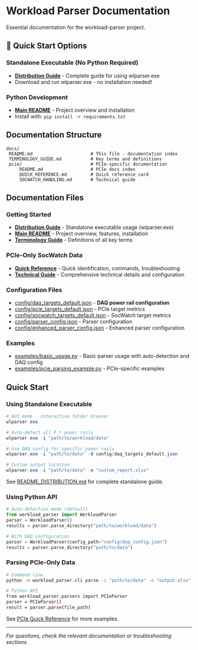 ﻿# Workload Parser Documentation

Essential documentation for the workload-parser project.

## 🚀 Quick Start Options

### Standalone Executable (No Python Required)
- **[Distribution Guide](../README_DISTRIBUTION.md)** - Complete guide for using wlparser.exe
- Download and run wlparser.exe - no installation needed!

### Python Development
- **[Main README](../README.md)** - Project overview and installation
- Install with: `pip install -r requirements.txt`

##  Documentation Structure

```
docs/
 README.md                      # This file - documentation index
 TERMINOLOGY_GUIDE.md           # Key terms and definitions
 pcie/                          # PCIe-specific documentation
     README.md                  # PCIe docs index
     QUICK_REFERENCE.md         # Quick reference card
     SOCWATCH_HANDLING.md       # Technical guide
```

##  Documentation Files

### Getting Started

- **[Distribution Guide](../README_DISTRIBUTION.md)** - Standalone executable usage (wlparser.exe)
- **[Main README](../README.md)** - Project overview, features, installation
- **[Terminology Guide](TERMINOLOGY_GUIDE.md)** - Definitions of all key terms

### PCIe-Only SocWatch Data

- **[Quick Reference](pcie/QUICK_REFERENCE.md)** - Quick identification, commands, troubleshooting
- **[Technical Guide](pcie/SOCWATCH_HANDLING.md)** - Comprehensive technical details and configuration

### Configuration Files

- [config/daq_targets_default.json](../config/daq_targets_default.json) - **DAQ power rail configuration**
- [config/pcie_targets_default.json](../config/pcie_targets_default.json) - PCIe target metrics
- [config/socwatch_targets_default.json](../config/socwatch_targets_default.json) - SocWatch target metrics
- [config/parser_config.json](../config/parser_config.json) - Parser configuration
- [config/enhanced_parser_config.json](../config/enhanced_parser_config.json) - Enhanced parser configuration

### Examples

- [examples/basic_usage.py](../examples/basic_usage.py) - Basic parser usage with auto-detection and DAQ config
- [examples/pcie_parsing_example.py](../examples/pcie_parsing_example.py) - PCIe-specific examples

## Quick Start

### Using Standalone Executable

```powershell
# GUI mode - interactive folder browser
wlparser.exe

# Auto-detect all P_* power rails
wlparser.exe -i "path/to/workload/data"

# Use DAQ config for specific power rails
wlparser.exe -i "path/to/data" -d config/daq_targets_default.json

# Custom output location
wlparser.exe -i "path/to/data" -o "custom_report.xlsx"
```

See [README_DISTRIBUTION.md](../README_DISTRIBUTION.md) for complete standalone guide.

### Using Python API

```python
# Auto-detection mode (default)
from workload_parser import WorkloadParser
parser = WorkloadParser()
results = parser.parse_directory("path/to/workload/data")

# With DAQ configuration
parser = WorkloadParser(config_path="config/daq_config.json")
results = parser.parse_directory("path/to/data")
```

### Parsing PCIe-Only Data

```bash
# Command line
python -m workload_parser.cli parse -i "path/to/data" -o "output.xlsx"

# Python API
from workload_parser.parsers import PCIeParser
parser = PCIeParser()
result = parser.parse(file_path)
```

See [PCIe Quick Reference](pcie/QUICK_REFERENCE.md) for more examples.

---

*For questions, check the relevant documentation or troubleshooting sections.*
